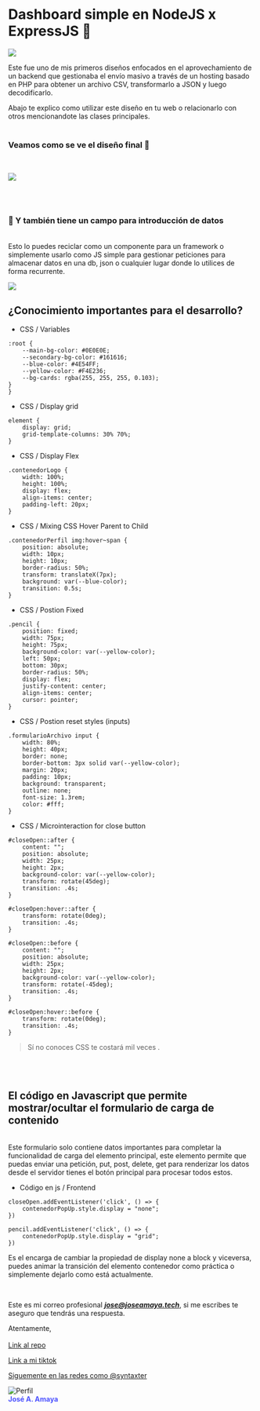 #  Dashboard simple en NodeJS x ExpressJS 🍋
![](https://res.cloudinary.com/www-ismyt-com/image/upload/v1628822848/IMAGENES/GITHUB/header-jordan-animation_c1is5k.svg)
<br>

Este fue uno de mis primeros diseños enfocados en el aprovechamiento de un backend que gestionaba el envío masivo a través de un hosting basado en PHP para obtener un archivo CSV, transformarlo a JSON y luego decodificarlo.
<br>

Abajo te explico como utilizar este diseño en tu web o relacionarlo con otros mencionandote las clases principales.
<br><br>

### Veamos como se ve el diseño final 🍋
<br>

![](https://res.cloudinary.com/www-ismyt-com/image/upload/v1628914206/IMAGENES/GITHUB/DASHVOARD-ENVIOS-MASIVOS/github-preview-mini-dashboard-twilio_qmfo9u.png)

<br>
<br>

### 🍋 Y también tiene un campo para introducción de datos
<br>
Esto lo puedes reciclar como un componente para un framework o simplemente usarlo como JS simple para gestionar peticiones para almacenar datos en una db, json o cualquier lugar donde lo utilices de forma recurrente. 

![](https://res.cloudinary.com/www-ismyt-com/image/upload/v1628914558/IMAGENES/GITHUB/DASHVOARD-ENVIOS-MASIVOS/github-preview-mini-dashboard-form_ine9lk.png)

## ¿Conocimiento importantes para el desarrollo?

* CSS / Variables
```
:root {
    --main-bg-color: #0E0E0E;
    --secondary-bg-color: #161616;
    --blue-color: #4E54FF;
    --yellow-color: #F4E236;
    --bg-cards: rgba(255, 255, 255, 0.103);
}
}
```

* CSS / Display grid
```
element {
    display: grid;
    grid-template-columns: 30% 70%;
}

```

* CSS / Display Flex 

```
.contenedorLogo {
    width: 100%;
    height: 100%;
    display: flex;
    align-items: center;
    padding-left: 20px;
}
```

* CSS / Mixing CSS Hover Parent to Child
```
.contenedorPerfil img:hover~span {
    position: absolute;
    width: 10px;
    height: 10px;
    border-radius: 50%;
    transform: translateX(7px);
    background: var(--blue-color);
    transition: 0.5s;
}
```


* CSS / Postion Fixed
```
.pencil {
    position: fixed;
    width: 75px;
    height: 75px;
    background-color: var(--yellow-color);
    left: 50px;
    bottom: 30px;
    border-radius: 50%;
    display: flex;
    justify-content: center;
    align-items: center;
    cursor: pointer;
}
```


* CSS / Postion reset styles (inputs)
```
.formularioArchivo input {
    width: 80%;
    height: 40px;
    border: none;
    border-bottom: 3px solid var(--yellow-color);
    margin: 20px;
    padding: 10px;
    background: transparent;
    outline: none;
    font-size: 1.3rem;
    color: #fff;
}
```

* CSS / Microinteraction for close button
```
#closeOpen::after {
    content: "";
    position: absolute;
    width: 25px;
    height: 2px;
    background-color: var(--yellow-color);
    transform: rotate(45deg);
    transition: .4s;
}

#closeOpen:hover::after {
    transform: rotate(0deg);
    transition: .4s;
}

#closeOpen::before {
    content: "";
    position: absolute;
    width: 25px;
    height: 2px;
    background-color: var(--yellow-color);
    transform: rotate(-45deg);
    transition: .4s;
}

#closeOpen:hover::before {
    transform: rotate(0deg);
    transition: .4s;
}
```



> Sí no conoces CSS te costará mil veces .

<br>
<br>

## El código en Javascript que permite mostrar/ocultar el formulario de carga de contenido

<br>
Este formulario solo contiene datos importantes para completar la funcionalidad de carga del elemento principal, este elemento permite que puedas enviar una petición, put, post, delete, get para renderizar los datos desde el servidor tienes el botón principal para procesar todos estos.
<br>

* Código en js / Frontend

```
closeOpen.addEventListener('click', () => {
    contenedorPopUp.style.display = "none";
})

pencil.addEventListener('click', () => {
    contenedorPopUp.style.display = "grid";
})

```



Es el encarga de cambiar la propiedad de display none a block y viceversa, puedes animar la transición del elemento contenedor como práctica o simplemente dejarlo como está actualmente.

<br>

Este es mi correo profesional ***jose@joseamaya.tech***, si me escribes te aseguro que tendrás una respuesta.

Atentamente, 
<br>
<br>
[Link al repo](https://github.com/syntaxter/node-dashboard-campaigns)
<br>

[Link a mi tiktok](https://tiktok.com/en/syntaxter)
<br>

[Siguemente en las redes como @syntaxter](https://www.instagram.com/syntaxter/)
<br>

![Perfil](https://res.cloudinary.com/www-ismyt-com/image/upload/v1628821040/IMAGENES/GITHUB/profile_qcrojr.png)<br>
<strong style="color:#4E54FF;">José A. Amaya</strong>



